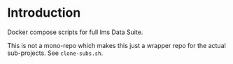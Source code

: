 # Introduction

Docker compose scripts for full lms Data Suite.

This is not a mono-repo which makes this just a wrapper repo for the actual
sub-projects.  See `clone-subs.sh`.
